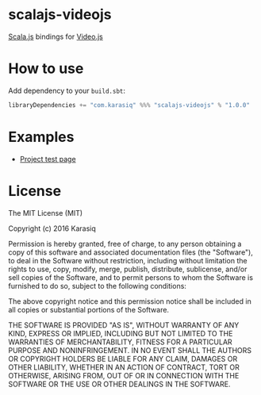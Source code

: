 # scalajs-videojs
[Scala.js](http://scala-js.org/) bindings for [Video.js](https://github.com/videojs/video.js)

# How to use
Add dependency to your `build.sbt`:
```scala
libraryDependencies += "com.karasiq" %%% "scalajs-videojs" % "1.0.0"
```

# Examples
* [Project test page](https://github.com/Karasiq/scalajs-videojs/blob/master/test/frontend/src/main/scala/com/karasiq/scalajstest/frontend/TestApp.scala)

# License
The MIT License (MIT)

Copyright (c) 2016 Karasiq

Permission is hereby granted, free of charge, to any person obtaining a copy
of this software and associated documentation files (the "Software"), to deal
in the Software without restriction, including without limitation the rights
to use, copy, modify, merge, publish, distribute, sublicense, and/or sell
copies of the Software, and to permit persons to whom the Software is
furnished to do so, subject to the following conditions:

The above copyright notice and this permission notice shall be included in
all copies or substantial portions of the Software.

THE SOFTWARE IS PROVIDED "AS IS", WITHOUT WARRANTY OF ANY KIND, EXPRESS OR
IMPLIED, INCLUDING BUT NOT LIMITED TO THE WARRANTIES OF MERCHANTABILITY,
FITNESS FOR A PARTICULAR PURPOSE AND NONINFRINGEMENT. IN NO EVENT SHALL THE
AUTHORS OR COPYRIGHT HOLDERS BE LIABLE FOR ANY CLAIM, DAMAGES OR OTHER
LIABILITY, WHETHER IN AN ACTION OF CONTRACT, TORT OR OTHERWISE, ARISING FROM,
OUT OF OR IN CONNECTION WITH THE SOFTWARE OR THE USE OR OTHER DEALINGS IN
THE SOFTWARE.